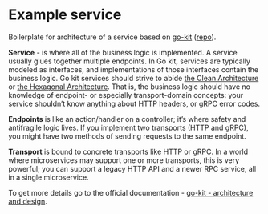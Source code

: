 # Example service

Boilerplate for architecture of a service based on [go-kit](https://gokit.io) ([repo](https://github.com/go-kit/kit)).

**Service** - is where all of the business logic is implemented. A service usually glues together multiple endpoints. In Go kit, services are typically modeled as interfaces, and implementations of those interfaces contain the business logic. Go kit services should strive to abide [the Clean Architecture](https://8thlight.com/blog/uncle-bob/2012/08/13/the-clean-architecture.html) or [the Hexagonal Architecture](http://alistair.cockburn.us/Hexagonal+architecture). That is, the business logic should have no knowledge of endpoint- or especially transport-domain concepts: your service shouldn’t know anything about HTTP headers, or gRPC error codes.

**Endpoints** is like an action/handler on a controller; it’s where safety and antifragile logic lives. If you implement two transports (HTTP and gRPC), you might have two methods of sending requests to the same endpoint.

**Transport** is bound to concrete transports like HTTP or gRPC. In a world where microservices may support one or more transports, this is very powerful; you can support a legacy HTTP API and a newer RPC service, all in a single microservice.

To get more details go to the official documentation - [go-kit - architecture and design](https://gokit.io/faq/#architecture-and-design).